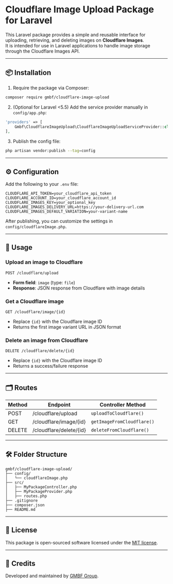 # Cloudflare Image Upload Package for Laravel

This Laravel package provides a simple and reusable interface for uploading, retrieving, and deleting images on **Cloudflare Images**.  
It is intended for use in Laravel applications to handle image storage through the Cloudflare Images API.

---

## 📦 Installation

1. Require the package via Composer:

```bash
composer require gmbf/cloudflare-image-upload
```

2. (Optional for Laravel <5.5) Add the service provider manually in `config/app.php`:

```php
'providers' => [
    Gmbf\CloudflareImageUpload\CloudflareImageUploadServiceProvider::class,
],
```

3. Publish the config file:

```bash
php artisan vendor:publish --tag=config
```

---

## ⚙️ Configuration

Add the following to your `.env` file:

```env
CLOUDFLARE_API_TOKEN=your_cloudflare_api_token
CLOUDFLARE_ACCOUNT_ID=your_cloudflare_account_id
CLOUDFLARE_IMAGES_KEY=your_optional_key
CLOUDFLARE_IMAGES_DELIVERY_URL=https://your-delivery-url.com
CLOUDFLARE_IMAGES_DEFAULT_VARIATION=your-variant-name
```

After publishing, you can customize the settings in `config/cloudflareImage.php`.

---

## 🚀 Usage

### Upload an image to Cloudflare

`POST /cloudflare/upload`

- **Form field**: `image` (type: `file`)
- **Response**: JSON response from Cloudflare with image details

### Get a Cloudflare image

`GET /cloudflare/image/{id}`

- Replace `{id}` with the Cloudflare image ID
- Returns the first image variant URL in JSON format

### Delete an image from Cloudflare

`DELETE /cloudflare/delete/{id}`

- Replace `{id}` with the Cloudflare image ID
- Returns a success/failure response

---

## 🗂️ Routes

| Method | Endpoint                | Controller Method          |
| ------ | ----------------------- | -------------------------- |
| POST   | /cloudflare/upload      | `uploadToCloudflare()`     |
| GET    | /cloudflare/image/{id}  | `getImageFromCloudflare()` |
| DELETE | /cloudflare/delete/{id} | `deleteFromCloudflare()`   |

---

## 🛠️ Folder Structure

```
gmbf/cloudflare-image-upload/
├── config/
│   └── cloudflareImage.php
├── src/
│   ├── MyPackageController.php
│   ├── MyPackageProvider.php
│   ├── routes.php
├── .gitignore
├── composer.json
├── README.md
```

---

## 📄 License

This package is open-sourced software licensed under the [MIT license](LICENSE).

---

## 🙌 Credits

Developed and maintained by [GMBF Group](mailto:gmbf@gmail.com).
